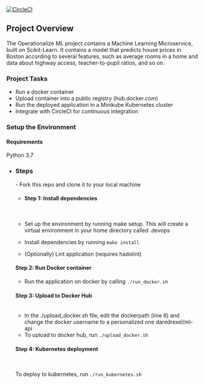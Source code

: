 [![CircleCI](https://circleci.com/gh/Goddhi/DevOps_Microservices_Project.svg?style=svg&circle-token=<YOUR_STATUS_API_TOKEN>)](https://app.circleci.com/pipelines/github/Goddhi/DevOps_Microservices_Project)

<h2>Project Overview </h2>

<p>The Operationalize ML project contains a Machine Learning Microservice, built on Scikit-Learn. It contains a model that predicts house prices in Boston according to several features, such as average rooms in a home and data about highway access, teacher-to-pupil ratios, and so on. 
</p>

<h3>Project Tasks</h3>

- Run a docker container<br>
- Upload container into a public registry (hub.docker.com)<br>
- Run the deployed application in a Minikube Kubernetes cluster<br>
- Integrate with CircleCI for continuous integration<br>

<h3>Setup the Environment</h3>

<h4>Requirements</h4>
  Python 3.7
  
 - <h3>Steps</h3>
   - Fork this repo and clone it to your local machine

    - <h4>Step 1: Install dependencies</h4><br>

    - Set up the environment by running make setup. This will create a virtual environment in your home directory called .devops<br>
    - Install dependencies by running `make install`<br>
    - (Optionally) Lint application (requires hadolint)<br>

    <h4>Step 2: Run Docker container</h4>

    - Run the application on docker by calling `./run_docker.sh`

    <h4>Step 3: Upload to Docker Hub</h4><br>

    - In the ./upload_docker.sh file, edit the dockerpath (line 8) and change the docker  username to a personalized one daredrexel/ml-api <br>
    - To upload to docker hub, run `./upload_docker.sh`<br>

    <h4>Step 4: Kubernetes deployment</h4> <br>

    To deploy to kubernetes, run `./run_kubernetes.sh`

   

